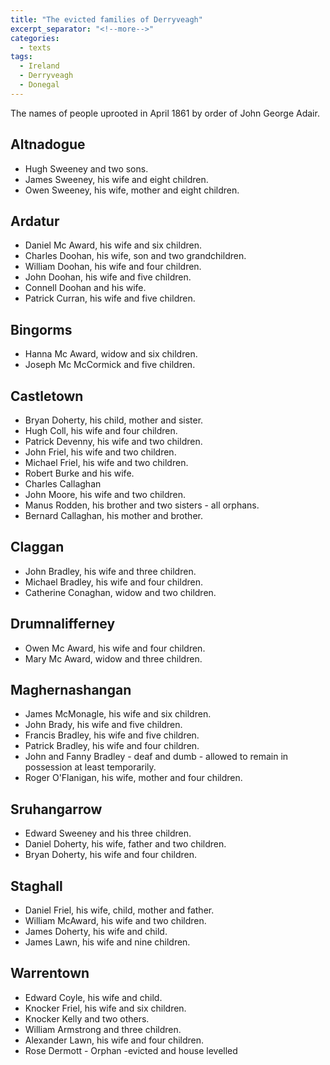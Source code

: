 ```yaml
---
title: "The evicted families of Derryveagh"
excerpt_separator: "<!--more-->"
categories:
  - texts
tags:
  - Ireland
  - Derryveagh
  - Donegal
---
```

The names of people uprooted in April 1861 by order of John George Adair.
<!--more-->

## Altnadogue
  - Hugh Sweeney and two sons.
  - James Sweeney, his wife and eight children.
  - Owen Sweeney, his wife, mother and eight children.

## Ardatur
  - Daniel Mc Award, his wife and six children.
  - Charles Doohan, his wife, son and two grandchildren.
  - William Doohan, his wife and four children.
  - John Doohan, his wife and five children.
  - Connell Doohan and his wife.
  - Patrick Curran, his wife and five children.

## Bingorms
  - Hanna Mc Award, widow and six children.
  - Joseph Mc McCormick and five children.

## Castletown
  - Bryan Doherty, his child, mother and sister.
  - Hugh Coll, his wife and four children.
  - Patrick Devenny, his wife and two children.
  - John Friel, his wife and two children.
  - Michael Friel, his wife and two children.
  - Robert Burke and his wife.
  - Charles Callaghan
  - John Moore, his wife and two children.   
  - Manus Rodden, his brother and two sisters - all orphans.
  - Bernard Callaghan, his mother and brother.


## Claggan
  - John Bradley, his wife and three children.
  - Michael Bradley, his wife and four children.
  - Catherine Conaghan, widow and two children.


## Drumnalifferney
  - Owen Mc Award, his wife and four children.
  - Mary Mc Award, widow and three children.

## Maghernashangan
  - James McMonagle, his wife and six children.
  - John Brady, his wife and five children.
  - Francis Bradley, his wife and five children.
  - Patrick Bradley, his wife and four children.
  - John and Fanny Bradley - deaf and dumb - allowed to remain in possession at least temporarily.
  - Roger O'Flanigan, his wife, mother and four children.


## Sruhangarrow
  - Edward Sweeney and his three children.
  - Daniel Doherty, his wife, father and two children.
  - Bryan Doherty, his wife and four children.

## Staghall
  - Daniel Friel, his wife, child, mother and father.
  - William McAward, his wife and two children.
  - James Doherty, his wife and child.
  - James Lawn, his wife and nine children.

## Warrentown
  - Edward Coyle, his wife and child.
  - Knocker Friel, his wife and six children.
  - Knocker Kelly and two others.
  - William Armstrong and three children.
  - Alexander Lawn, his wife and four children.
  - Rose Dermott - Orphan -evicted and house levelled
